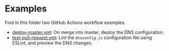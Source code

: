 # Examples

Find in this folder two GitHub Actions workflow examples.

* [deploy-master.yml](deploy-master.yml): On merge into master, deploy the DNS configuration.
* [test-pull-request.yml](test-pull-request.yml): Lint the `dnsconfig.js` configuration file using ESLint, and preview the DNS changes.
